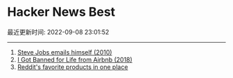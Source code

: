 # Hacker News Best

最近更新时间: 2022-09-08 23:01:52

--- 
1. [Steve Jobs emails himself (2010)](https://twitter.com/TechEmails/status/1567712985979707393) 
2. [I Got Banned for Life from Airbnb (2018)](https://jacksoncunningham.medium.com/digital-exile-how-i-got-banned-for-life-from-airbnb-615434c6eeba) 
3. [Reddit's favorite products in one place](https://looria.com/reddit/overview) 
